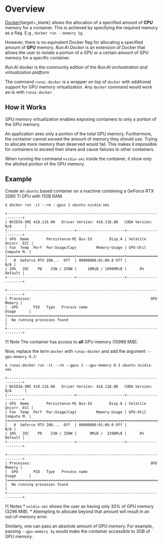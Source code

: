 # Overview

[Docker](https://www.docker.com/){target=_blank} allows the allocation of a specified amount of __CPU__ memory for a container. This is achieved by specifying the required memory as a flag. E.g., `docker run --memory 1g`.

However, there is no equivalent Docker flag for allocating a specified amount of __GPU__ memory. _Run:AI Docker_ is an extension of Docker that allows the user to isolate a portion of a GPU or a certain amount of GPU memory for a specific container.

_Run:AI docker_ is the community edition of the _Run:AI orchestration and virtualization platform_

The command `runai-docker` is a wrapper on top of `docker` with additional support for GPU memory virtualization.
Any `docker` command would work as-is with `runai-docker`.

## How it Works
GPU memory virtualization enables exposing containers to only a portion of the GPU memory.

An application sees only a portion of the total GPU memory. Furthermore, the container cannot exceed the amount of memory they should use. Trying to allocate more memory than deserved would fail. This makes it impossible for containers to exceed their share and cause failures to other containers.

When running the command `nvidia-smi` inside the container, it show only the allotted portion of the GPU memory.


## Example

Create an `ubuntu` based container on a machine containing a GeForce RTX 2080 Ti GPU with 11GB RAM.

``` console hl_lines="10"
$ docker run -it --rm --gpus 1 ubuntu nvidia-smi

+-----------------------------------------------------------------------------+
| NVIDIA-SMI 418.116.00   Driver Version: 418.116.00   CUDA Version: N/A      |
|-------------------------------+----------------------+----------------------+
| GPU  Name        Persistence-M| Bus-Id        Disp.A | Volatile Uncorr. ECC |
| Fan  Temp  Perf  Pwr:Usage/Cap|         Memory-Usage | GPU-Util  Compute M. |
|===============================+======================+======================|
|   0  GeForce RTX 208...  Off  | 00000000:01:00.0 Off |                  N/A |
| 29%   35C    P8    23W / 250W |     10MiB / 10989MiB |      0%      Default |
+-------------------------------+----------------------+----------------------+

+-----------------------------------------------------------------------------+
| Processes:                                                       GPU Memory |
|  GPU       PID   Type   Process name                             Usage      |
|=============================================================================|
|  No running processes found                                                 |
+-----------------------------------------------------------------------------+
```

!!! Note
    The container has access to __all__ GPU memory (10989 MiB).



Now, replace the term `docker` with `runai-docker` and add the argument `--gpu-memory 0.3`:

``` console hl_lines="10"
$ runai-docker run -it --rm --gpus 1 --gpu-memory 0.3 ubuntu nvidia-smi

+-----------------------------------------------------------------------------+
| NVIDIA-SMI 418.116.00   Driver Version: 418.116.00   CUDA Version: N/A      |
|-------------------------------+----------------------+----------------------+
| GPU  Name        Persistence-M| Bus-Id        Disp.A | Volatile Uncorr. ECC |
| Fan  Temp  Perf  Pwr:Usage/Cap|         Memory-Usage | GPU-Util  Compute M. |
|===============================+======================+======================|
|   0  GeForce RTX 208...  Off  | 00000000:01:00.0 Off |                  N/A |
| 30%   35C    P8    23W / 250W |      0MiB /  3296MiB |      0%      Default |
+-------------------------------+----------------------+----------------------+

+-----------------------------------------------------------------------------+
| Processes:                                                       GPU Memory |
|  GPU       PID   Type   Process name                             Usage      |
|=============================================================================|
|  No running processes found                                                 |
+-----------------------------------------------------------------------------+
```

!!! Notes
    * `nvidia-smi` shows the user as having only 30% of GPU memory (3296 MiB).
    * Attempting to allocate beyond that amount will result in an out-of-memory error.

Similarly, one can pass an absolute amount of GPU memory. For example, passing `--gpu-memory 3g` would make the container accessible to 3GB of GPU memory.
